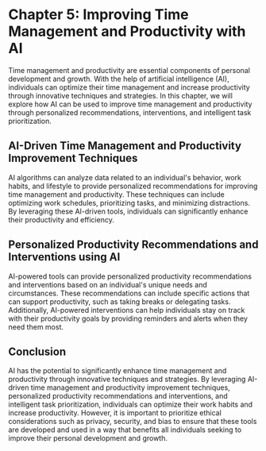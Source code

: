 Chapter 5: Improving Time Management and Productivity with AI
=============================================================

Time management and productivity are essential components of personal development and growth. With the help of artificial intelligence (AI), individuals can optimize their time management and increase productivity through innovative techniques and strategies. In this chapter, we will explore how AI can be used to improve time management and productivity through personalized recommendations, interventions, and intelligent task prioritization.

AI-Driven Time Management and Productivity Improvement Techniques
-----------------------------------------------------------------

AI algorithms can analyze data related to an individual's behavior, work habits, and lifestyle to provide personalized recommendations for improving time management and productivity. These techniques can include optimizing work schedules, prioritizing tasks, and minimizing distractions. By leveraging these AI-driven tools, individuals can significantly enhance their productivity and efficiency.

Personalized Productivity Recommendations and Interventions using AI
--------------------------------------------------------------------

AI-powered tools can provide personalized productivity recommendations and interventions based on an individual's unique needs and circumstances. These recommendations can include specific actions that can support productivity, such as taking breaks or delegating tasks. Additionally, AI-powered interventions can help individuals stay on track with their productivity goals by providing reminders and alerts when they need them most.

Conclusion
----------

AI has the potential to significantly enhance time management and productivity through innovative techniques and strategies. By leveraging AI-driven time management and productivity improvement techniques, personalized productivity recommendations and interventions, and intelligent task prioritization, individuals can optimize their work habits and increase productivity. However, it is important to prioritize ethical considerations such as privacy, security, and bias to ensure that these tools are developed and used in a way that benefits all individuals seeking to improve their personal development and growth.
